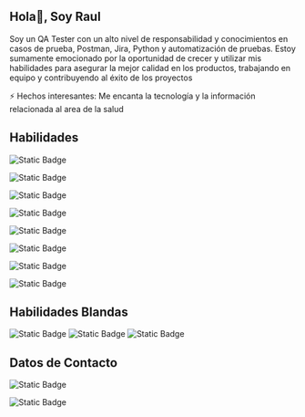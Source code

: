 ## Hola👋, Soy Raul 

Soy un QA Tester con un alto nivel de responsabilidad y conocimientos en casos de prueba, Postman, Jira, Python y automatización de pruebas. Estoy sumamente emocionado por la oportunidad de crecer y utilizar mis habilidades para asegurar la mejor calidad en los productos, trabajando en equipo y contribuyendo al éxito de los proyectos 

⚡ Hechos interesantes: Me encanta la tecnología y la información relacionada al area de la salud 

## Habilidades 

![Static Badge](https://img.shields.io/badge/Python-109DFA)

![Static Badge](https://img.shields.io/badge/Postman-E36B2C)

![Static Badge](https://img.shields.io/badge/Diseño_de_pruebas-024A86)

![Static Badge](https://img.shields.io/badge/Pruebas_de_aplicaciónes_web-E7D40A)

![Static Badge](https://img.shields.io/badge/Android_Studio_web-6DC36D)

![Static Badge](https://img.shields.io/badge/Pruebas_de_API-23BAC4)

![Static Badge](https://img.shields.io/badge/Automatizacion_de_Pruebas-ECECEC)

![Static Badge](https://img.shields.io/badge/Power_Automate-109DFA)

## Habilidades Blandas
![Static Badge](https://img.shields.io/badge/Trabajo_en_Equipo-109DFA)
![Static Badge](https://img.shields.io/badge/Comunicación-ECECEC)
![Static Badge](https://img.shields.io/badge/Adaptabilidad-6DC36D)

## Datos de Contacto

![Static Badge](https://img.shields.io/badge/Telefono-+522224018205-brightgreen?style=social&logo)

![Static Badge](https://img.shields.io/badge/Linkedin-qa_raul_burguete-brightgreen?style=social&logo)

<!--
**Raul-qa-Burguete/Raul-qa-Burguete** is a ✨ _special_ ✨ repository because its `README.md` (this file) appears on your GitHub profile.

Here are some ideas to get you started:

-
- 🌱 I’m currently learning new 
- 👯 I’m looking to collaborate on ...
- 🤔 I’m looking for help with ...
- 💬 Ask me about ...
- 📫 How to reach me: ...
- 😄 Pronouns: ...
- ⚡ Fun fact: ...
-->
